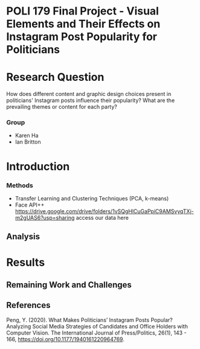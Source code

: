# POLI 179 Final Project - Visual Elements and Their Effects on Instagram Post Popularity for Politicians
# Research Question
How does different content and graphic design choices present in politicians' Instagram posts influence their popularity? What are the prevailing themes or content for each party?


### Group 
- Karen Ha
- Ian Britton

# Introduction

### Methods 
- Transfer Learning and Clustering Techniques (PCA, k-means)
- Face API++
https://drive.google.com/drive/folders/1vSQgHlCuGaPpiC9AMSvyqTXj-m2gUAS6?usp=sharing access our data here
## Analysis

# Results 

## Remaining Work and Challenges

## References 
Peng, Y. (2020). What Makes Politicians’ Instagram Posts Popular? Analyzing Social Media Strategies of Candidates and Office Holders with Computer Vision. 
The International Journal of Press/Politics, 26(1), 143 - 166, https://doi.org/10.1177/1940161220964769. ​



